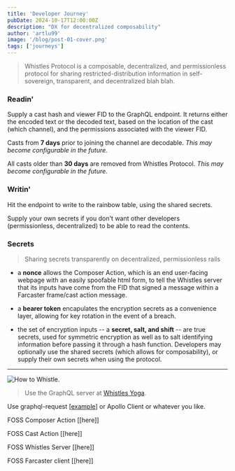 ```yaml
---
title: 'Developer Journey'
pubDate: 2024-10-17T12:00:00Z
description: "DX for decentralized composability"
author: 'artlu99'
image: '/blog/post-01-cover.png'
tags: ['journeys']
---
```


> Whistles Protocol is a composable, decentralized, and permissionless protocol for sharing restricted-distribution information in self-sovereign, transparent, and decentralized blah blah.

### Readin'

Supply a cast hash and viewer FID to the GraphQL endpoint. It returns either the encoded text or the decoded text, based on the location of the cast (which channel), and the permissions associated with the viewer FID.

Casts from <strong>7 days</strong> prior to joining the channel are decodable. *This may become configurable in the future.*

All casts older than <strong>30 days</strong> are removed from Whistles Protocol. *This may become configurable in the future.*

### Writin'

Hit the endpoint to write to the rainbow table, using the shared secrets.

Supply your own secrets if you don't want other developers (permissionless, decentralized) to be able to read the contents.

### Secrets

> Sharing secrets transparently on decentralized, permissionless rails

- a **nonce** allows the Composer Action, which is an end user-facing webpage with an easily spoofable html form, to tell the Whistles server that its inputs have come from the FID that signed a message within a Farcaster frame/cast action message.

- a **bearer token** encapulates the encryption secrets as a convenience layer, allowing for key rotation in the event of a breach.

- the set of encryption inputs -- a **secret, salt, and shift** -- are true secrets, used for symmetric encryption as well as to salt identifying information before passing it through a hash function. Developers may optionally use the shared secrets (which allows for composability), or supply their own secrets when using the protocol.

---

![How to Whistle.](/blog/post-05.png)

> Use the GraphQL server at [Whistles Yoga](https://yoga-whistles.artlu.workers.dev/graphql).

Use graphql-request [[example](https://github.com/artlu99/keccak256-composer-action)] or Apollo Client or whatever you like.

FOSS Composer Action [[here]]

FOSS Cast Action [[here]]

FOSS Whistles Server [[here]]

FOSS Farcaster client [[here]]
